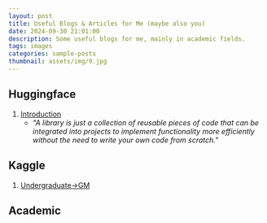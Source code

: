 ```yaml
---
layout: post
title: Useful Blogs & Articles for Me (maybe also you)
date: 2024-09-30 21:01:00
description: Some useful blogs for me, mainly in academic fields.
tags: images
categories: sample-posts
thumbnail: assets/img/9.jpg
---
```


## Huggingface
1. [Introduction](https://huggingface.co/blog/noob_intro_transformers)
    + *"A library is just a collection of reusable pieces of code that can be integrated into projects to implement functionality more efficiently without the need to write your own code from scratch."*

## Kaggle
1. [Undergraduate->GM](https://www.cvmart.net/community/detail/1499)

## Academic


